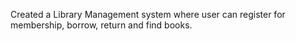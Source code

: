 Created a Library Management system where user can register for membership, borrow, return and find books.
